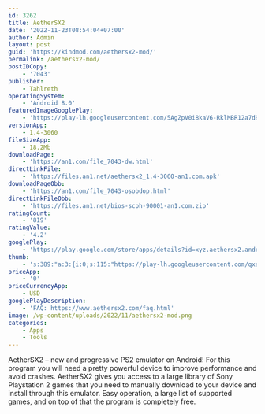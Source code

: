 ```yaml
---
id: 3262
title: AetherSX2
date: '2022-11-23T08:54:04+07:00'
author: Admin
layout: post
guid: 'https://kindmod.com/aethersx2-mod/'
permalink: /aethersx2-mod/
postIDCopy:
    - '7043'
publisher:
    - Tahlreth
operatingSystem:
    - 'Android 8.0'
featuredImageGooglePlay:
    - 'https://play-lh.googleusercontent.com/5AgZpV0i8kaV6-RklMBR12a7d9aEwGUJQcOzog7jaiW8_uc_WUC1mtndYGXlSfg1tS4'
versionApp:
    - 1.4-3060
fileSizeApp:
    - 18.2Mb
downloadPage:
    - 'https://an1.com/file_7043-dw.html'
directLinkFile:
    - 'https://files.an1.net/aethersx2_1.4-3060-an1.com.apk'
downloadPageObb:
    - 'https://an1.com/file_7043-osobdop.html'
directLinkFileObb:
    - 'https://files.an1.net/bios-scph-90001-an1.com.zip'
ratingCount:
    - '819'
ratingValue:
    - '4.2'
googlePlay:
    - 'https://play.google.com/store/apps/details?id=xyz.aethersx2.android'
thumb:
    - 's:389:"a:3:{i:0;s:115:"https://play-lh.googleusercontent.com/qxaKKziM8JSH-OhKtn8Q3RAB2d7G11CIS0KgmxPbUzXHSi1WOL_jAdl76RHp_R3bLuE=w526-h296";i:1;s:114:"https://play-lh.googleusercontent.com/t3JZHVwTqp8CLmMC-MQzxtFqLi_EWJmzIDuaeDFHzJu4jklyEeIXt-7KTbbXQjwWtw=w526-h296";i:2;s:115:"https://play-lh.googleusercontent.com/60NUNCGugVqSr9enYDw8yL2c0v9bzHxk8iZxqmNMvvDx6_8hZ1wfqYG1BVi1zRdInfA=w526-h296";}";'
priceApp:
    - '0'
priceCurrencyApp:
    - USD
googlePlayDescription:
    - 'FAQ: https://www.aethersx2.com/faq.html'
image: /wp-content/uploads/2022/11/aethersx2-mod.png
categories:
    - Apps
    - Tools
---
```


AetherSX2 – new and progressive PS2 emulator on Android! For this program you will need a pretty powerful device to improve performance and avoid crashes. AetherSX2 gives you access to a large library of Sony Playstation 2 games that you need to manually download to your device and install through this emulator. Easy operation, a large list of supported games, and on top of that the program is completely free.